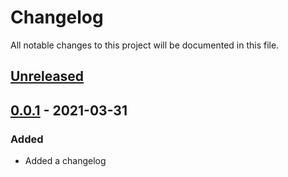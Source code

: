 # Changelog

All notable changes to this project will be documented in this file.

## [Unreleased]

## [0.0.1] - 2021-03-31

### Added
- Added a changelog

[unreleased]: https://github.com/ibm/repo-template/compare/v0.0.1...HEAD
[0.0.1]: https://github.com/ibm/repo-template/releases/tag/v0.0.1
